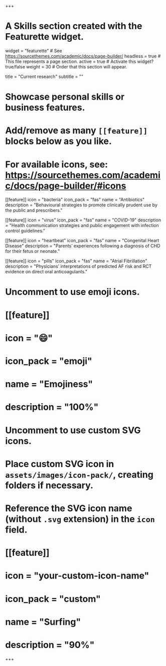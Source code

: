 +++
# A Skills section created with the Featurette widget.
widget = "featurette"  # See https://sourcethemes.com/academic/docs/page-builder/
headless = true  # This file represents a page section.
active = true  # Activate this widget? true/false
weight = 30  # Order that this section will appear.

title = "Current research"
subtitle = ""

# Showcase personal skills or business features.
# 
# Add/remove as many `[[feature]]` blocks below as you like.
# 
# For available icons, see: https://sourcethemes.com/academic/docs/page-builder/#icons

[[feature]]
  icon = "bacteria"
  icon_pack = "fas"
  name = "Antibiotics"
  description = "Behavioural strategies to promote clinically prudent use by the public and prescribers."
  
[[feature]]
  icon = "virus"
  icon_pack = "fas"
  name = "COVID-19"
  description = "Health communication strategies and public engagement with infection control guidelines."  

[[feature]]
  icon = "heartbeat"
  icon_pack = "fas"
  name = "Congenital Heart Disease"
  description = "Parents’ experiences following a diagnosis of CHD for their fetus or neonate."


  [[feature]]
  icon = "pills"
  icon_pack = "fas"
  name = "Atrial Fibrillation"
  description = "Physicians’ interpretations of predicted AF risk and RCT evidence on direct oral anticoagulants."




# Uncomment to use emoji icons.
# [[feature]]
#  icon = ":smile:"
#  icon_pack = "emoji"
#  name = "Emojiness"
#  description = "100%"  

# Uncomment to use custom SVG icons.
# Place custom SVG icon in `assets/images/icon-pack/`, creating folders if necessary.
# Reference the SVG icon name (without `.svg` extension) in the `icon` field.
# [[feature]]
#  icon = "your-custom-icon-name"
#  icon_pack = "custom"
#  name = "Surfing"
#  description = "90%"

+++
